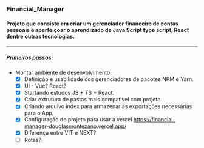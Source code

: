 ### Financial_Manager

#### Projeto que consiste em criar um gerenciador financeiro de contas pessoais e aperfeiçoar o aprendizado de Java Script type script, React dentre outras tecnologias.

---

##### Primeiros passos:

- Montar ambiente de desenvolvimento:
  - [x] Definição e usabilidade dos gerenciadores de pacotes NPM e Yarn.
  - [x] UI - Vue? React?
  - [x] Startando estudos JS + TS + React.
  - [x] Criar extrutura de pastas mais compativel com projeto.
  - [x] Criando arquivo index para armazenar as exportações necessárias para o App.
  - [x] Configuração do projeto para usar a vercel https://financial-manager-douglasmontezano.vercel.app/
  - [x] Diferença entre VIT e NEXT?
  - [ ] Rotas?
